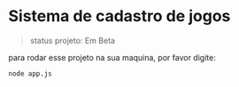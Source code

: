 # Sistema de cadastro de jogos

> status projeto: Em Beta

para rodar esse projeto na sua maquina, por favor digite:

```
node app.js
```
